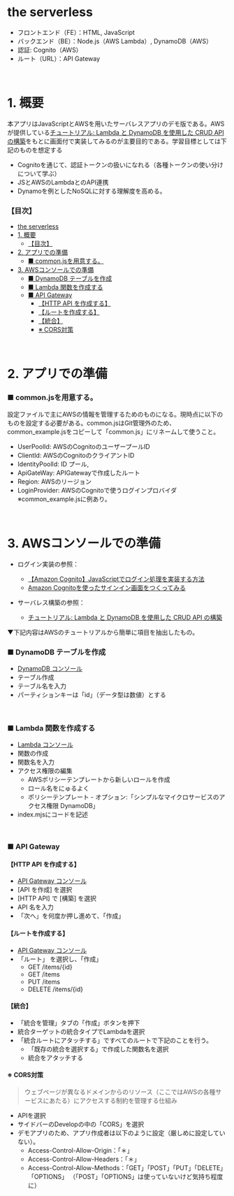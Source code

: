 # the serverless
- フロントエンド（FE）：HTML, JavaScript
- バックエンド（BE）：Node.js（AWS Lambda）, DynamoDB（AWS）
- 認証: Cognito（AWS）
- ルート（URL）：API Gateway

<br>

# 1. 概要
本アプリはJavaScriptとAWSを用いたサーバレスアプリのデモ版である。AWSが提供している[チュートリアル: Lambda と DynamoDB を使用した CRUD API の構築](https://docs.aws.amazon.com/ja_jp/apigateway/latest/developerguide/http-api-dynamo-db.html)をもとに画面付で実装してみるのが主要目的である。学習目標としては下記のものを想定する
- Cognitoを通じて、認証トークンの扱いになれる（各種トークンの使い分けについて学ぶ）
- JSとAWSのLambdaとのAPI連携
- Dynamoを例としたNoSQLに対する理解度を高める。


### 【目次】
- [the serverless](#the-serverless)
- [1. 概要](#1-概要)
    - [【目次】](#目次)
- [2. アプリでの準備](#2-アプリでの準備)
    - [■ common.jsを用意する。](#-commonjsを用意する)
- [3. AWSコンソールでの準備](#3-awsコンソールでの準備)
    - [■ DynamoDB テーブルを作成](#-dynamodb-テーブルを作成)
    - [■  Lambda 関数を作成する](#--lambda-関数を作成する)
    - [■  API Gateway](#--api-gateway)
      - [【HTTP API を作成する】](#http-api-を作成する)
      - [【ルートを作成する】](#ルートを作成する)
      - [【統合】](#統合)
      - [※ CORS対策](#-cors対策)


<br>

# 2. アプリでの準備
### ■ common.jsを用意する。
設定ファイルで主にAWSの情報を管理するためのものになる。現時点に以下のものを設定する必要がある。common.jsはGit管理外のため、common_example.jsをコピーして「common.js」にリネームして使うこと。
- UserPoolId: AWSのCognitoのユーザープールID
- ClientId: AWSのCognitoのクライアントID
- IdentityPoolId:  ID プール,
- ApiGateWay: APIGatewayで作成したルート
- Region: AWSのリージョン
- LoginProvider: AWSのCognitoで使うログインプロバイダ
※common_example.jsに例あり。

<br>

# 3. AWSコンソールでの準備
- ログイン実装の参照：
  - [【Amazon Cognito】JavaScriptでログイン処理を実装する方法](https://medium-company.com/amazon-cognito-javascript-%e3%83%ad%e3%82%b0%e3%82%a4%e3%83%b3/)
  - [Amazon Cognitoを使ったサインイン画面をつくってみる](https://www.tdi.co.jp/miso/amazon-cognito-sign-up)


- サーバレス構築の参照：
  - [チュートリアル: Lambda と DynamoDB を使用した CRUD API の構築](https://docs.aws.amazon.com/ja_jp/apigateway/latest/developerguide/http-api-dynamo-db.html)


▼下記内容はAWSのチュートリアルから簡単に項目を抽出したもの。
### ■ DynamoDB テーブルを作成
- [DynamoDB コンソール](https://console.aws.amazon.com/dynamodb/)
- テーブル作成
- テーブル名を入力
- パーティションキーは「id」（データ型は数値）とする

<br>

### ■  Lambda 関数を作成する
- [Lambda コンソール](https://console.aws.amazon.com/dynamodb/)
- 関数の作成
- 関数名を入力
- アクセス権限の編集
  - AWSポリシーテンプレートから新しいロールを作成
  - ロール名をにゅるよく
  - ポリシーテンプレート - オプション:「シンプルなマイクロサービスのアクセス権限 DynamoDB」
- index.mjsにコードを記述

<br>

### ■  API Gateway 
#### 【HTTP API を作成する】
- [API Gateway コンソール](https://console.aws.amazon.com/apigateway)
- [API を作成] を選択
- [HTTP API] で [構築] を選択
- API 名を入力
- 「次へ」を何度か押し進めて、「作成」

#### 【ルートを作成する】
- [API Gateway コンソール](https://console.aws.amazon.com/apigateway)
- 「ルート」 を選択し、「作成」
  - GET /items/{id}
  - GET /items
  - PUT /items
  - DELETE /items/{id}

#### 【統合】
- 「統合を管理」タブの「作成」ボタンを押下
- 統合ターゲットの統合タイプでLambdaを選択
- 「統合ルートにアタッチする」ですべてのルートで下記のことを行う。
  - 「既存の統合を選択する」で作成した関数名を選択
  - 統合をアタッチする

#### ※ CORS対策
> ウェブページが異なるドメインからのリソース（ここではAWSの各種サービスにあたる）にアクセスする制約を管理する仕組み
- APIを選択
- サイドバーのDevelopの中の「CORS」を選択
- デモアプリのため、アプリ作成者は以下のように設定（厳しめに設定していない）。
  - Access-Control-Allow-Origin：「＊」
  - Access-Control-Allow-Headers：「＊」
  - Access-Control-Allow-Methods：「GET」「POST」「PUT」「DELETE」「OPTIONS」
    （「POST」「OPTIONS」は使っていないけど気持ち程度に）


